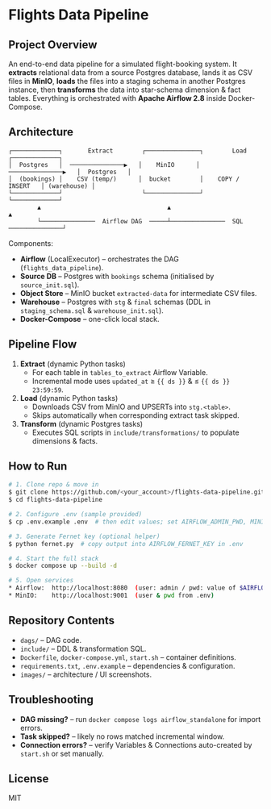 # Flights Data Pipeline

## Project Overview
An end-to-end data pipeline for a simulated flight-booking system.  It **extracts** relational data from a source Postgres database, lands it as CSV files in **MinIO**, **loads** the files into a staging schema in another Postgres instance, then **transforms** the data into star-schema dimension & fact tables.  Everything is orchestrated with **Apache Airflow 2.8** inside Docker-Compose.

## Architecture
```
┌─────────────┐       Extract        ┌───────────────┐        Load         ┌─────────────┐
│  Postgres   │  ───────────────▶   │    MinIO      │  ───────────────▶   │  Postgres   │
│  (bookings) │    CSV (temp/)      │  bucket        │    COPY / INSERT   │ (warehouse) │
└─────────────┘                      └───────────────┘                      └─────────────┘
        ▲                                   ▲                                     ▲
        └───────────────  Airflow DAG  ─────┴───────────────  SQL  ───────────────┘
```
Components:
* **Airflow** (LocalExecutor) – orchestrates the DAG (`flights_data_pipeline`).
* **Source DB** – Postgres with `bookings` schema (initialised by `source_init.sql`).
* **Object Store** – MinIO bucket `extracted-data` for intermediate CSV files.
* **Warehouse** – Postgres with `stg` & `final` schemas (DDL in `staging_schema.sql` & `warehouse_init.sql`).
* **Docker-Compose** – one-click local stack.

## Pipeline Flow
1. **Extract** (dynamic Python tasks)
   * For each table in `tables_to_extract` Airflow Variable.
   * Incremental mode uses `updated_at` ≥ `{{ ds }}` & ≤ `{{ ds }} 23:59:59`.
2. **Load** (dynamic Python tasks)
   * Downloads CSV from MinIO and UPSERTs into `stg.<table>`.
   * Skips automatically when corresponding extract task skipped.
3. **Transform** (dynamic Postgres tasks)
   * Executes SQL scripts in `include/transformations/` to populate dimensions & facts.

## How to Run
```bash
# 1. Clone repo & move in
$ git clone https://github.com/<your_account>/flights-data-pipeline.git
$ cd flights-data-pipeline

# 2. Configure .env (sample provided)
$ cp .env.example .env  # then edit values; set AIRFLOW_ADMIN_PWD, MINIO creds, etc.

# 3. Generate Fernet key (optional helper)
$ python fernet.py  # copy output into AIRFLOW_FERNET_KEY in .env

# 4. Start the full stack
$ docker compose up --build -d

# 5. Open services
* Airflow:  http://localhost:8080  (user: admin / pwd: value of $AIRFLOW_ADMIN_PWD)
* MinIO:    http://localhost:9001  (user & pwd from .env)
```

## Repository Contents
* `dags/` – DAG code.
* `include/` – DDL & transformation SQL.
* `Dockerfile`, `docker-compose.yml`, `start.sh` – container definitions.
* `requirements.txt`, `.env.example` – dependencies & configuration.
* `images/` – architecture / UI screenshots.

## Troubleshooting
* **DAG missing?** – run `docker compose logs airflow_standalone` for import errors.
* **Task skipped?** – likely no rows matched incremental window.
* **Connection errors?** – verify Variables & Connections auto-created by `start.sh` or set manually.

## License
MIT
